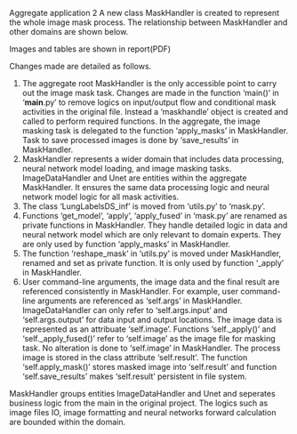 Aggregate application 2
A new class MaskHandler is created to represent the whole image mask process. The relationship between MaskHandler and other domains are shown below.

Images and tables are shown in report(PDF)  
 
Changes made are detailed as follows.
1.	The aggregate root MaskHandler is the only accessible point to carry out the image mask task. Changes are made in the function ‘main()’ in ‘__main__.py’ to remove logics on input/output flow and conditional mask activities in the original file. Instead a ‘maskhandle’ object is created and called to perform required functions. In the aggregate, the image masking task is delegated to the function ‘apply_masks’ in MaskHandler. Task to save processed images is done by ‘save_results’ in MaskHandler. 
2.	MaskHandler represents a wider domain that includes data processing, neural network model loading, and image masking tasks. ImageDataHandler and Unet are entities within the aggregate MaskHandler. It ensures the same data processing logic and neural network model logic for all mask activities.
3.	The class ‘LungLabelsDS_inf’ is moved from ‘utils.py’ to ‘mask.py’. 
4.	Functions ‘get_model’, ‘apply’, ‘apply_fused’ in ‘mask.py’ are renamed as private functions in MaskHandler. They handle detailed logic in data and neural network model which are only relevant to domain experts. They are only used by function ‘apply_masks’ in MaskHandler. 
5.	The function ‘reshape_mask’ in ‘utils.py’ is moved under MaskHandler, renamed and set as private function. It is only used by function ‘_apply’ in MaskHandler.
6.	User command-line arguments, the image data and the final result are referenced consistently in MaskHandler. For example, user command-line arguments are referenced as ‘self.args’ in MaskHandler. ImageDataHandler can only refer to ‘self.args.input’ and ‘self.args.output’ for data input and output locations. The image data is represented as an attribuate ‘self.image’. Functions ‘self._apply()’ and ‘self._apply_fused()’ refer to ‘self.image’ as the image file for masking task. No alteration is done to ‘self.image’ in MaskHandler. The process image is stored in the class attribute ‘self.result’. The function ‘self.apply_mask()’ stores masked image into ‘self.result’ and function ‘self.save_results’ makes ‘self.result’ persistent in file system. 

MaskHandler groups entities ImageDataHandler and Unet and seperates business logic from the main in the original project. The logics such as image files IO, image formatting and neural networks forward calculation are bounded within the domain. 
